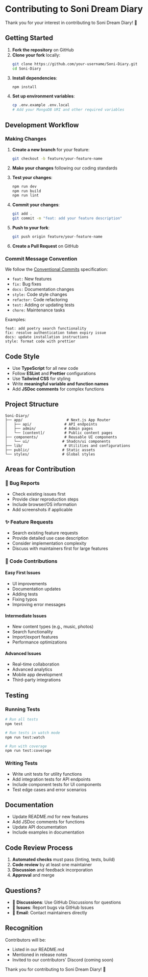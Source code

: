 # Contributing to Soni Dream Diary

Thank you for your interest in contributing to Soni Dream Diary! 🎉

## Getting Started

1. **Fork the repository** on GitHub
2. **Clone your fork** locally:
   ```bash
   git clone https://github.com/your-username/Soni-Diary.git
   cd Soni-Diary
   ```
3. **Install dependencies**:
   ```bash
   npm install
   ```
4. **Set up environment variables**:
   ```bash
   cp .env.example .env.local
   # Add your MongoDB URI and other required variables
   ```

## Development Workflow

### Making Changes

1. **Create a new branch** for your feature:
   ```bash
   git checkout -b feature/your-feature-name
   ```

2. **Make your changes** following our coding standards

3. **Test your changes**:
   ```bash
   npm run dev
   npm run build
   npm run lint
   ```

4. **Commit your changes**:
   ```bash
   git add .
   git commit -m "feat: add your feature description"
   ```

5. **Push to your fork**:
   ```bash
   git push origin feature/your-feature-name
   ```

6. **Create a Pull Request** on GitHub

### Commit Message Convention

We follow the [Conventional Commits](https://www.conventionalcommits.org/) specification:

- `feat:` New features
- `fix:` Bug fixes
- `docs:` Documentation changes
- `style:` Code style changes
- `refactor:` Code refactoring
- `test:` Adding or updating tests
- `chore:` Maintenance tasks

Examples:
```
feat: add poetry search functionality
fix: resolve authentication token expiry issue
docs: update installation instructions
style: format code with prettier
```

## Code Style

- Use **TypeScript** for all new code
- Follow **ESLint** and **Prettier** configurations
- Use **Tailwind CSS** for styling
- Write **meaningful variable and function names**
- Add **JSDoc comments** for complex functions

## Project Structure

```
Soni-Diary/
├── app/                    # Next.js App Router
│   ├── api/               # API endpoints
│   ├── admin/             # Admin pages
│   └── [content]/         # Public content pages
├── components/            # Reusable UI components
│   └── ui/               # Shadcn/ui components
├── lib/                   # Utilities and configurations
├── public/               # Static assets
└── styles/               # Global styles
```

## Areas for Contribution

### 🐛 Bug Reports
- Check existing issues first
- Provide clear reproduction steps
- Include browser/OS information
- Add screenshots if applicable

### ✨ Feature Requests
- Search existing feature requests
- Provide detailed use case description
- Consider implementation complexity
- Discuss with maintainers first for large features

### 🔧 Code Contributions

#### Easy First Issues
- UI improvements
- Documentation updates
- Adding tests
- Fixing typos
- Improving error messages

#### Intermediate Issues
- New content types (e.g., music, photos)
- Search functionality
- Import/export features
- Performance optimizations

#### Advanced Issues
- Real-time collaboration
- Advanced analytics
- Mobile app development
- Third-party integrations

## Testing

### Running Tests
```bash
# Run all tests
npm test

# Run tests in watch mode
npm run test:watch

# Run with coverage
npm run test:coverage
```

### Writing Tests
- Write unit tests for utility functions
- Add integration tests for API endpoints
- Include component tests for UI components
- Test edge cases and error scenarios

## Documentation

- Update README.md for new features
- Add JSDoc comments for functions
- Update API documentation
- Include examples in documentation

## Code Review Process

1. **Automated checks** must pass (linting, tests, build)
2. **Code review** by at least one maintainer
3. **Discussion** and feedback incorporation
4. **Approval** and merge

## Questions?

- 💬 **Discussions**: Use GitHub Discussions for questions
- 🐛 **Issues**: Report bugs via GitHub Issues
- 📧 **Email**: Contact maintainers directly

## Recognition

Contributors will be:
- Listed in our README.md
- Mentioned in release notes
- Invited to our contributors' Discord (coming soon)

Thank you for contributing to Soni Dream Diary! 🙏
